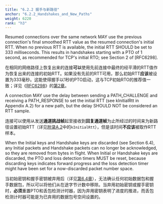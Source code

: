```yaml
---
title: "6.2.2 握手与新路径"
anchor: "6.2.2_Handshakes_and_New_Paths"
weight: 6220
rank: "h3"
---
```


Resumed connections over the same network MAY use the previous connection's final smoothed RTT value as the resumed connection's initial RTT. When no previous RTT is available, the initial RTT SHOULD be set to 333 milliseconds. This results in handshakes starting with a PTO of 1 second, as recommended for TCP's initial RTO; see Section 2 of [RFC6298].

在相同的网络路径上恢复出来的连接**可以**使用先前连接中最终的经平滑的RTT值作为恢复出来的连接的初始RTT。如果没有先前的RTT可用，那么初始RTT**应该**被设置为333毫秒。这能使得握手以1秒的PTO启动，这与TCP初始RTO的推荐值一致；详见《[RFC6298]()》的[第2章]()。

A connection MAY use the delay between sending a PATH_CHALLENGE and receiving a PATH_RESPONSE to set the initial RTT (see kInitialRtt in Appendix A.2) for a new path, but the delay SHOULD NOT be considered an RTT sample.

连接可以使用从发送**通道挑战帧**起至接收到**回复通道帧**为止所经过的时间来为新路径设置初始RTT（详见[附录A.2]()中的`kInitialRtt`），但是该时间**不应该**被取作RTT样本。

When the Initial keys and Handshake keys are discarded (see Section 6.4), any Initial packets and Handshake packets can no longer be acknowledged, so they are removed from bytes in flight. When Initial or Handshake keys are discarded, the PTO and loss detection timers MUST be reset, because discarding keys indicates forward progress and the loss detection timer might have been set for a now-discarded packet number space.

当初始密钥和握手密钥被弃用后（详见[第6.4章]()），无法确认任何初始数据包和握手数据包，所以可以将他们从在途字节计数中移除。当弃用初始密钥或握手密钥时，**必须**重置PTO和丢包检测计时器，因为弃用密钥表明了进度的推进，而丢包检测计时器可能是为已弃用的数据包号空间设置的。
